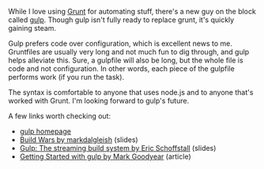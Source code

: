 [1]: http://gruntjs.com/ "GruntJS"
[2]: http://gulpjs.com/ "gulp"
[3]: http://slid.es/contra/gulp "gulp slideshow"
[4]: http://markdalgleish.github.io/presentation-build-wars-gulp-vs-grunt/ "Build wars: Grunt vs gulp"
[5]: http://markgoodyear.com/2014/01/getting-started-with-gulp/ "Getting Started with gulp"

While I love using [Grunt][1] for automating stuff, there's a new guy on the block called [gulp][2]. Though gulp isn't fully ready to replace grunt, it's quickly gaining steam.

Gulp prefers code over configuration, which is excellent news to me. Gruntfiles are usually very long and not much fun to dig through, and gulp helps alleviate this. Sure, a gulpfile will also be long, but the whole file is code and not configuration. In other words, each piece of the gulpfile performs work (if you run the task).

The syntax is comfortable to anyone that uses node.js and to anyone that's worked with Grunt. I'm looking forward to gulp's future.

A few links worth checking out:

* [gulp homepage][2]
* [Build Wars by markdalgleish][4] (slides)
* [Gulp: The streaming build system by Eric Schoffstall][3] (slides)
* [Getting Started with gulp by Mark Goodyear][5] (article)